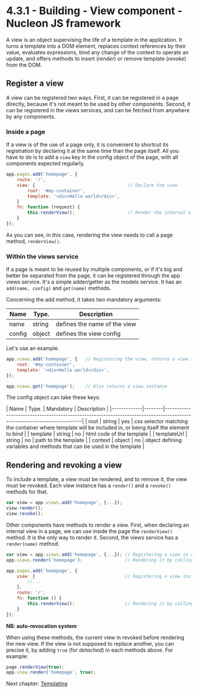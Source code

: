# 4.3.1 - Building - View component - Nucleon JS framework

A view is an object supervising the life of a template in the application. It turns a template into a DOM element, replaces context references by their value, evaluates expressions, bind any change of the context to operate an update, and offers methods to insert (_render_) or remove template (_revoke_) from the DOM.

## Register a view

A view can be registered two ways. First, it can be registered in a page directly, because it's not meant to be used by other components. Second, it can be registered in the views services, and can be fetched from anywhere by any components.

### Inside a page

If a view is of the use of a page only, it is convenient to shortcut its registration by declaring it at the same time than the page itself. All you have to do is to add a `view` key in the config object of the page, with all components expected regularly.

```javascript
app.pages.add('homepage', {
    route: '/',
    view: {                                   // Declare the view
        root: '#my-container',
        template: '<div>Hello world</div>',
    }
    fn: function (request) {
        this.renderView();                    // Render the internal view
    }
});
```

As you can see, in this case, rendering the view needs to call a page method, `renderView()`.

### Within the views service

If a page is meant to be reused by multiple components, or if it's big and better be separated from the page, it can be registered through the app views service. It's a simple adder/getter as the models service. It has an `add(name, config)` and `get(name)` methods.

Concerning the add method, it takes two mandatory arguments:

| Name    | Type.  | Description                   |
|---------|--------|-------------------------------|
| name    | string | defines the name of the view  |
| config  | object | defines the view config       |

Let's use an example.

```javascript
app.views.add('homepage', {   // Registering the view, returns a view instance
    root: '#my-container',
    template: '<div>Hello world</div>',
});

app.views.get('homepage');    // Also returns a view instance
```

The config object can take these keys:

| Name        | Type.  | Mandatory | Description                                                                                                 |
|-------------|--------|-------------------------------------------------------------------------------------------------------------------------|
| root        | string | yes       | css selector matching the container where template will be included in, or being itself the element to bind |
| template    | string | no        | html code of the template                                                                                   |
| templateUrl | string | no        | path to the template                                                                                        |
| context     | object | no        | object defining variables and methods that can be used in the template                                      |

## Rendering and revoking a view

To include a template, a view must be rendered, and to remove it, the view must be revoked.
Each view instance has a `render()` and a `revoke()` methods for that.

```javascript
var view = app.views.add('homepage', {...});
view.render();
view.revoke();
```

Other components have methods to render a view. First, when declaring an internal view in a page, we can use inside the page the `renderView()` method. It is the only way to render it. Second, the views service has a `render(name)` method.

```javascript
var view = app.views.add('homepage', {...}); // Registering a view in app views service
app.views.render('homepage');                // Rendering it by calling app views service

app.pages.add('homepage', {
    view: {                                  // Registering a view inside a page
        //...
    },
    route: '/',
    fn: function () {
        this.renderView();                   // Rendering it by calling page "renderView()" method
    }
});
```

**NB: auto-revocation system**

When using these methods, the current view in revoked before rendering the new view.
If the view is not supposed to replace another, you can precise it, by adding `true` (for _detached_) in each methods above. For example:

```javascript
page.renderView(true);
app.view.render('homepage', true);
```

Next chapter: [Templating](https://github.com/moduleon/nucleon/blob/master/doc/4.Main-components/4.3.Views/4.3.2.Templating.md)
